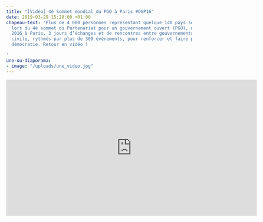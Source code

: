 ```yaml
---
title: "[Vidéo] 4è Sommet mondial du PGO à Paris #OGP16"
date: 2019-03-29 15:20:00 +01:00
chapeau-text: 'Plus de 4 000 personnes représentant quelque 140 pays se sont rassemblées
  lors du 4è sommet du Partenariat pour un gouvernement ouvert (PGO), du 7 au 9 décembre
  2016 à Paris. 3 jours d’échanges et de rencontres entre gouvernements et société
  civile, rythmés par plus de 300 évènements, pour renforcer et faire progresser la
  démocratie. Retour en vidéo !

'
une-ou-diaporama:
- image: "/uploads/une_video.jpg"
---
```


<iframe frameborder="0" width="680" height="370" src="https://www.dailymotion.com/embed/video/x561dnl" allowfullscreen allow="autoplay"></iframe>
